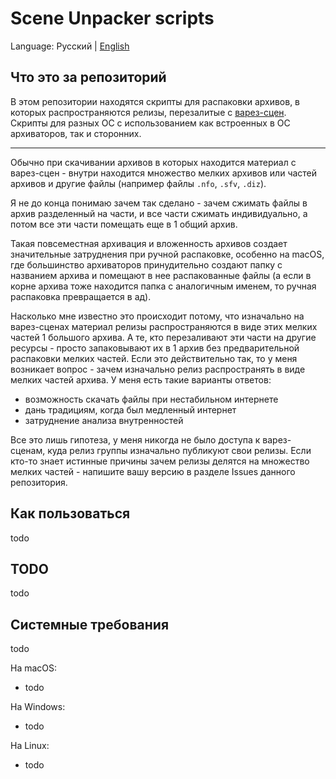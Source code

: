 # Scene Unpacker scripts

Language: Русский | [English](README.md)

## Что это за репозиторий

В этом репозитории находятся скрипты для распаковки архивов, в которых распространяются релизы, перезалитые с [варез-сцен](https://ru.wikipedia.org/wiki/%D0%92%D0%B0%D1%80%D0%B5%D0%B7-%D1%81%D1%86%D0%B5%D0%BD%D0%B0). Скрипты для разных ОС с использованием как встроенных в ОС архиваторов, так и сторонних.

---

Обычно при скачивании архивов в которых находится материал с варез-сцен - внутри находится множество мелких архивов или частей архивов и другие файлы (например файлы `.nfo`, `.sfv`, `.diz`).

Я не до конца понимаю зачем так сделано - зачем сжимать файлы в архив разделенный на части, и все части сжимать индивидуально, а потом все эти части помещать еще в 1 общий архив.

Такая повсеместная архивация и вложенность архивов создает значительные затруднения при ручной распаковке, особенно на macOS, где большинство архиваторов принудительно создают папку с названием архива и помещают в нее распакованные файлы (а если в корне архива тоже находится папка с аналогичным именем, то ручная распаковка превращается в ад).

Насколько мне известно это происходит потому, что изначально на варез-сценах материал релизы распространяются в виде этих мелких частей 1 большого архива. А те, кто перезаливают эти части на другие ресурсы - просто запаковывают их в 1 архив без предварительной распаковки мелких частей. Если это действительно так, то у меня возникает вопрос - зачем изначально релиз распространять в виде мелких частей архива. У меня есть такие варианты ответов:
- возможность скачать файлы при нестабильном интернете
- дань традициям, когда был медленный интернет
- затруднение анализа внутренностей

Все это лишь гипотеза, у меня никогда не было доступа к варез-сценам, куда релиз группы изначально публикуют свои релизы. Если кто-то знает истинные причины зачем релизы делятся на множество мелких частей - напишите вашу версию в разделе Issues данного репозитория.

## Как пользоваться

todo

## TODO

todo

## Системные требования

todo

На macOS:
- todo

На Windows:
- todo

На Linux:
- todo